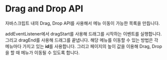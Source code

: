 # Drag and Drop API

자바스크립트 내의 Drag, Drop API를 사용해서 메뉴 이동이 가능한 목록을 만듭니다.   

addEventListener에서 dragStart를 사용해 드래그를 시작하는 이벤트를 실행합니다. 그리고 dragEnd를 사용해 드래그를 끝냅니다. 해당 메뉴를 이동할 수 있는 방법은 각 메뉴마다 가지고 있는 <b>id</b>를 사용합니다. 그리고 페이지의 높이 값을 이용해 Drag, Drop을 할 때 메뉴가 이동될 수 있도록 합니다.
